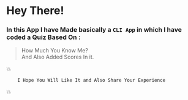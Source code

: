 # Hey There!

### In this App I have Made basically a `CLI App` in which I have coded a Quiz Based On :
> How Much You Know Me? <br>
> And Also Added Scores In it. <br>

:boom:
```
    I Hope You Will Like It and Also Share Your Experience  
``` 
 :boom:


